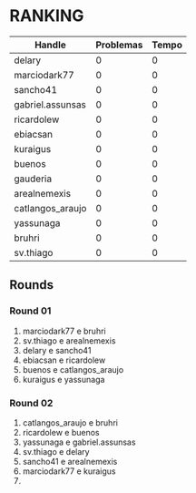 # RANKING

| Handle           | Problemas | Tempo |
| ---------------- | --------- | ----- |
| delary           |         0 |     0 |
| marciodark77     |         0 |     0 |
| sancho41         |         0 |     0 |
| gabriel.assunsas |         0 |     0 |
| ricardolew       |         0 |     0 |
| ebiacsan         |         0 |     0 |
| kuraigus         |         0 |     0 |
| buenos           |         0 |     0 |
| gauderia         |         0 |     0 |
| arealnemexis     |         0 |     0 |
| catlangos_araujo |         0 |     0 |
| yassunaga        |         0 |     0 |
| bruhri           |         0 |     0 |
| sv.thiago        |         0 |     0 |

## Rounds

### Round 01

1. marciodark77 e bruhri
2. sv.thiago e arealnemexis
3. delary e sancho41
4. ebiacsan e ricardolew
6. buenos e catlangos_araujo
7. kuraigus e yassunaga


### Round 02

1. catlangos_araujo e bruhri
2. ricardolew e buenos
3. yassunaga e gabriel.assunsas
4. sv.thiago e delary
5. sancho41 e arealnemexis
6. marciodark77 e kuraigus
7. 
